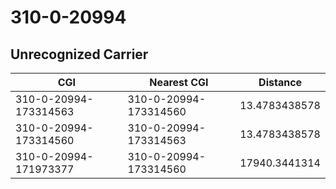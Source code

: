 # 310-0-20994
## Unrecognized Carrier


| CGI | Nearest CGI | Distance |
|-----|-------------|----------|
| 310-0-20994-173314563 | 310-0-20994-173314560 | 13.4783438578 |
| 310-0-20994-173314560 | 310-0-20994-173314563 | 13.4783438578 |
| 310-0-20994-171973377 | 310-0-20994-173314560 | 17940.3441314 |
